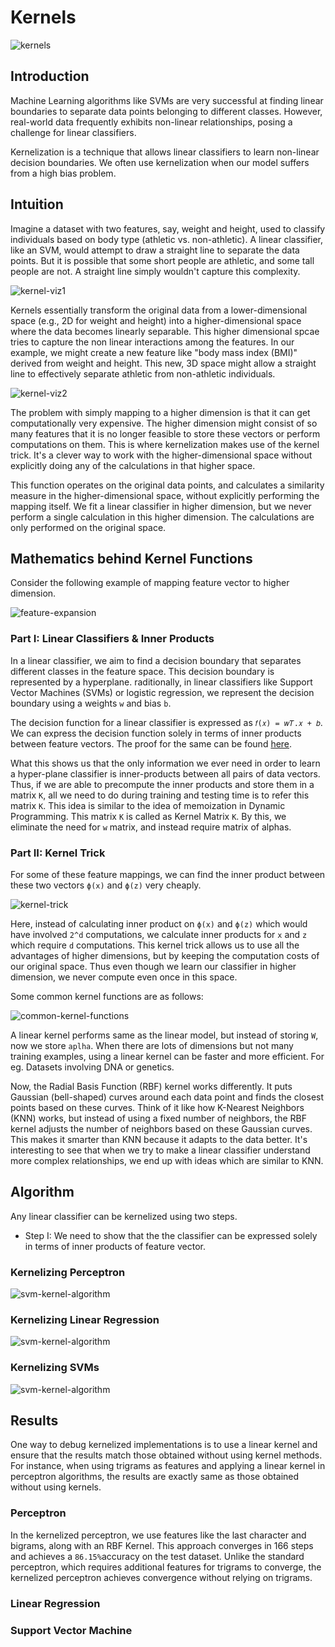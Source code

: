 # Kernels

<img src="../assets/img/kernels.png" alt="kernels">

## Introduction

Machine Learning algorithms like SVMs are very successful at finding linear boundaries to separate data points belonging to different classes. However, real-world data frequently exhibits non-linear relationships, posing a challenge for linear classifiers.

Kernelization is a technique that allows linear classifiers to learn non-linear decision boundaries. We often use kernelization when our model suffers from a high bias problem.

## Intuition

Imagine a dataset with two features, say, weight and height, used to classify individuals based on body type (athletic vs. non-athletic). A linear classifier, like an SVM, would attempt to draw a straight line to separate the data points. But it is possible that some short people are athletic, and some tall people are not. A straight line simply wouldn't capture this complexity.

<img src="../assets/img/kernel-viz1.png" alt="kernel-viz1">

Kernels essentially transform the original data from a lower-dimensional space (e.g., 2D for weight and height) into a higher-dimensional space where the data becomes linearly separable. This higher dimensional spcae tries to capture the non linear interactions among the features. In our example, we might create a new feature like "body mass index (BMI)" derived from weight and height. This new, 3D space might allow a straight line to effectively separate athletic from non-athletic individuals.

<img src="../assets/img/kernel-viz2.png" alt="kernel-viz2">

The problem with simply mapping to a higher dimension is that it can get computationally very expensive. The higher dimension might consist of so many features that it is no longer feasible to store these vectors or perform computations on them. This is where kernelization makes use of the kernel trick. It's a clever way to work with the higher-dimensional space without explicitly doing any of the calculations in that higher space. 

This function operates on the original data points, and calculates a similarity measure in the higher-dimensional space, without explicitly performing the mapping itself. We fit a linear classifier in higher dimension, but we never perform a single calculation in this higher dimension. The calculations are only performed on the original space.

## Mathematics behind Kernel Functions

Consider the following example of mapping feature vector to higher dimension.

<img src="../assets/img/feature-expansion.png" alt="feature-expansion">

### Part I: Linear Classifiers & Inner Products

In a linear classifier, we aim to find a decision boundary that separates different classes in the feature space. This decision boundary is represented by a hyperplane. raditionally, in linear classifiers like Support Vector Machines (SVMs) or logistic regression, we represent the decision boundary using a weights `w` and bias `b`.

The decision function for a linear classifier is expressed as  `𝑓(𝑥) = 𝑤𝑇.𝑥 + 𝑏`. We can express the decision function solely in terms of inner products between feature vectors. The proof for the same can be found <a href="https://www.cs.cornell.edu/courses/cs4780/2018fa/lectures/lecturenote13.html">here</a>.

What this shows us that the only information we ever need in order to learn a hyper-plane classifier is inner-products between all pairs of data vectors. Thus, if we are able to precompute the inner products and store them in a matrix `K`, all we need to do during training and testing time is to refer this matrix `K`. This idea is similar to the idea of memoization in Dynamic Programming. This matrix `K` is called as Kernel Matrix `K`. By this, we eliminate the need for `w` matrix, and instead require matrix of alphas.

### Part II: Kernel Trick

For some of these feature mappings, we can find the inner product between these two vectors `ϕ(x)` and `ϕ(z)` very cheaply. 

<img src="../assets/img/kernel-trick.png" alt="kernel-trick">

Here, instead of calculating inner product on `ϕ(x)` and `ϕ(z)` which would have involved `2^d` computations, we calculate inner products for `x` and `z` which require `d` computations. This kernel trick allows us to use all the advantages of higher dimensions, but by keeping the computation costs of our original space. Thus even though we learn our classifier in higher dimension, we never compute even once in this space.

Some common kernel functions are as follows:

<img src="../assets/img/common-kernel-functions.png" alt="common-kernel-functions">

A linear kernel performs same as the linear model, but instead of storing `W`, now we store `aplha`. When there are lots of dimensions but not many training examples, using a linear kernel can be faster and more efficient. For eg. Datasets involving DNA or  genetics.

Now, the Radial Basis Function (RBF) kernel works differently. It puts Gaussian (bell-shaped) curves around each data point and finds the closest points based on these curves. Think of it like how K-Nearest Neighbors (KNN) works, but instead of using a fixed number of neighbors, the RBF kernel adjusts the number of neighbors based on these Gaussian curves. This makes it smarter than KNN because it adapts to the data better. It's interesting to see that when we try to make a linear classifier understand more complex relationships, we end up with ideas which are similar to KNN.

## Algorithm

Any linear classifier can be kernelized using two steps.

* Step I: We need to show that the the classifier can be expressed solely in terms of inner products of feature vector.

### Kernelizing Perceptron

<img src="../assets/img/perceptron-kernel-algorithm.png" alt="svm-kernel-algorithm">

### Kernelizing Linear Regression

<img src="../assets/img/linear-regression-kernel-algorithm.png" alt="svm-kernel-algorithm">

### Kernelizing SVMs

<img src="../assets/img/svm-kernel-algorithm.png" alt="svm-kernel-algorithm">

## Results

One way to debug kernelized implementations is to use a linear kernel and ensure that the results match those obtained without using kernel methods. For instance, when using trigrams as features and applying a linear kernel in perceptron algorithms, the results are exactly same as those obtained without using kernels.

### Perceptron

In the kernelized perceptron, we use features like the last character and bigrams, along with an RBF Kernel. This approach converges in 166 steps and achieves a `86.15%`accuracy on the test dataset. Unlike the standard perceptron, which requires additional features for trigrams to converge, the kernelized perceptron achieves convergence without relying on trigrams.

### Linear Regression

### Support Vector Machine